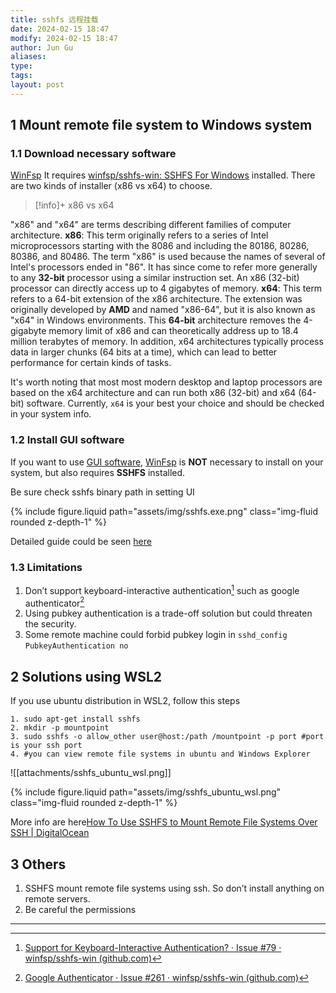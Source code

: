```yaml
---
title: sshfs 远程挂载
date: 2024-02-15 18:47
modify: 2024-02-15 18:47
author: Jun Gu
aliases: 
type: 
tags: 
layout: post
---
```


## 1 Mount remote file system to Windows system 
### 1.1 Download necessary software 

[WinFsp](https://winfsp.dev/rel/)
It requires [winfsp/sshfs-win: SSHFS For Windows](https://github.com/winfsp/sshfs-win) installed. There are two kinds of installer (x86 vs x64) to choose.
> [!info]+ x86 vs x64
> 
"x86" and "x64" are terms describing different families of computer architecture. 
**x86**: This term originally refers to a series of Intel microprocessors starting with the 8086 and including the 80186, 80286, 80386, and 80486. The term "x86" is used because the names of several of Intel's processors ended in "86". It has since come to refer more generally to any **32-bit** processor using a similar instruction set. An x86 (32-bit) processor can directly access up to 4 gigabytes of memory. 
**x64**: This term refers to a 64-bit extension of the x86 architecture. The extension was originally developed by **AMD** and named "x86-64", but it is also known as "x64" in Windows environments. This **64-bit** architecture removes the 4-gigabyte memory limit of x86 and can theoretically address up to 18.4 million terabytes of memory. In addition, x64 architectures typically process data in larger chunks (64 bits at a time), which can lead to better performance for certain kinds of tasks.


It's worth noting that most most modern desktop and laptop processors are based on the x64 architecture and can run both x86 (32-bit) and x64 (64-bit) software.  Currently, `x64` is your best your choice and should be checked in your system info.

### 1.2 Install GUI software 
If you want to use [GUI software](https://github.com/evsar3/sshfs-win-manager), [WinFsp](https://winfsp.dev/rel/) is **NOT** necessary to install on your system, but also requires **SSHFS** installed.

Be sure check sshfs binary path in setting UI 
<div class="row mt-3">
    <div class="col-sm mt-3 mt-md-0">
        {% include figure.liquid path="assets/img/sshfs.exe.png" class="img-fluid rounded z-depth-1" %}
    </div>
</div>

Detailed guide could be seen [here](https://blog.xieqiaokang.com/posts/505416489.html)
### 1.3 Limitations 
1. Don’t support keyboard-interactive authentication[^1] such as google authenticator[^2]
2. Using pubkey authentication is a trade-off solution but could threaten the security.
3. Some remote machine could forbid pubkey login in `sshd_config` `PubkeyAuthentication no`


## 2 Solutions using WSL2
If you use ubuntu distribution in WSL2, follow this steps 
```shell
1. sudo apt-get install sshfs
2. mkdir -p mountpoint 
3. sudo sshfs -o allow_other user@host:/path /mountpoint -p port #port is your ssh port
4. #you can view remote file systems in ubuntu and Windows Explorer
```
![[attachments/sshfs_ubuntu_wsl.png]]

<div class="row mt-3">
    <div class="col-sm mt-3 mt-md-0">
        {% include figure.liquid path="assets/img/sshfs_ubuntu_wsl.png" class="img-fluid rounded z-depth-1" %}
    </div>
</div>

More info are here[How To Use SSHFS to Mount Remote File Systems Over SSH | DigitalOcean](https://www.digitalocean.com/community/tutorials/how-to-use-sshfs-to-mount-remote-file-systems-over-ssh)

## 3 Others 
1. SSHFS mount remote file systems using ssh. So don’t install anything on remote servers.
2. Be careful the permissions

---
[^1]: [Support for Keyboard-Interactive Authentication? · Issue #79 · winfsp/sshfs-win (github.com)](https://github.com/winfsp/sshfs-win/issues/79)
[^2]: [Google Authenticator · Issue #261 · winfsp/sshfs-win (github.com)](https://github.com/winfsp/sshfs-win/issues/261)
